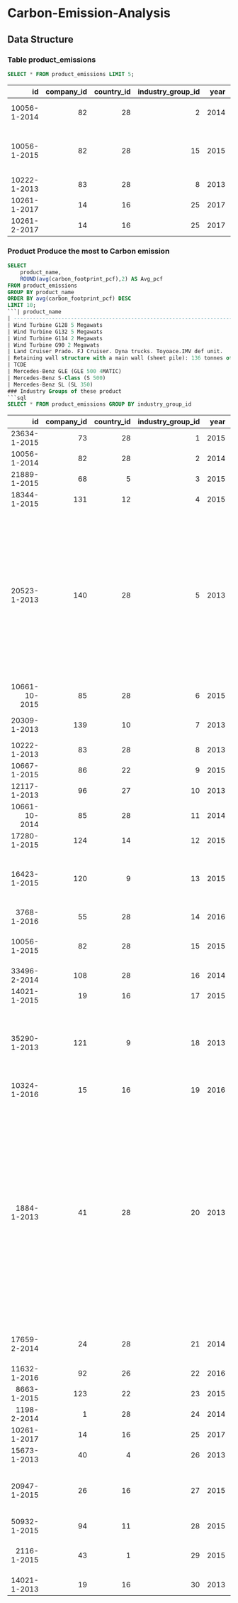 # Carbon-Emission-Analysis

## Data Structure
### Table product_emissions
```sql
SELECT * FROM product_emissions LIMIT 5;
```
| id           | company_id | country_id | industry_group_id | year | product_name                                                    | weight_kg | carbon_footprint_pcf | upstream_percent_total_pcf | operations_percent_total_pcf | downstream_percent_total_pcf | 
| -----------: | ---------: | ---------: | ----------------: | ---: | --------------------------------------------------------------: | --------: | -------------------: | -------------------------: | ---------------------------: | ---------------------------: | 
| 10056-1-2014 | 82         | 28         | 2                 | 2014 | Frosted Flakes(R) Cereal                                        | 0.7485    | 2                    | 57.50                      | 30.00                        | 12.50                        | 
| 10056-1-2015 | 82         | 28         | 15                | 2015 | "Frosted Flakes, 23 oz, produced in Lancaster, PA (one carton)" | 0.7485    | 2                    | 57.50                      | 30.00                        | 12.50                        | 
| 10222-1-2013 | 83         | 28         | 8                 | 2013 | Office Chair                                                    | 20.68     | 73                   | 80.63                      | 17.36                        | 2.01                         | 
| 10261-1-2017 | 14         | 16         | 25                | 2017 | Multifunction Printers                                          | 110       | 1488                 | 30.65                      | 5.51                         | 63.84                        | 
| 10261-2-2017 | 14         | 16         | 25                | 2017 | Multifunction Printers                                          | 110       | 1818                 | 25.08                      | 4.51                         | 70.41                        | 

### Product Produce the most to Carbon emission
```sql
SELECT 
	product_name, 
	ROUND(avg(carbon_footprint_pcf),2) AS Avg_pcf
FROM product_emissions 
GROUP BY product_name
ORDER BY avg(carbon_footprint_pcf) DESC
LIMIT 10;
```| product_name                                                                                                                       | Avg_pcf    | 
| ---------------------------------------------------------------------------------------------------------------------------------: | ---------: | 
| Wind Turbine G128 5 Megawats                                                                                                       | 3718044.00 | 
| Wind Turbine G132 5 Megawats                                                                                                       | 3276187.00 | 
| Wind Turbine G114 2 Megawats                                                                                                       | 1532608.00 | 
| Wind Turbine G90 2 Megawats                                                                                                        | 1251625.00 | 
| Land Cruiser Prado. FJ Cruiser. Dyna trucks. Toyoace.IMV def unit.                                                                 | 191687.00  | 
| Retaining wall structure with a main wall (sheet pile): 136 tonnes of steel sheet piles and 4 tonnes of tierods per 100 meter wall | 167000.00  | 
| TCDE                                                                                                                               | 99075.00   | 
| Mercedes-Benz GLE (GLE 500 4MATIC)                                                                                                 | 91000.00   | 
| Mercedes-Benz S-Class (S 500)                                                                                                      | 85000.00   | 
| Mercedes-Benz SL (SL 350)                                                                                                          | 72000.00   |  
### Industry Groups of these product
```sql
SELECT * FROM product_emissions GROUP BY industry_group_id
```
| id            | company_id | country_id | industry_group_id | year | product_name                                                                                                                                                                                                                                                                                                                                                                            | weight_kg    | carbon_footprint_pcf | upstream_percent_total_pcf                       | operations_percent_total_pcf                     | downstream_percent_total_pcf                     | 
| ------------: | ---------: | ---------: | ----------------: | ---: | --------------------------------------------------------------------------------------------------------------------------------------------------------------------------------------------------------------------------------------------------------------------------------------------------------------------------------------------------------------------------------------: | -----------: | -------------------: | -----------------------------------------------: | -----------------------------------------------: | -----------------------------------------------: | 
| 23634-1-2015  | 73         | 28         | 1                 | 2015 | Embody Chair                                                                                                                                                                                                                                                                                                                                                                            | 23.59        | 98                   | N/a (product with insufficient stage-level data) | N/a (product with insufficient stage-level data) | N/a (product with insufficient stage-level data) | 
| 10056-1-2014  | 82         | 28         | 2                 | 2014 | Frosted Flakes(R) Cereal                                                                                                                                                                                                                                                                                                                                                                | 0.7485       | 2                    | 57.50                                            | 30.00                                            | 12.50                                            | 
| 21889-1-2015  | 68         | 5          | 3                 | 2015 | Folding boxboard                                                                                                                                                                                                                                                                                                                                                                        | 1000         | 451                  | 26.42                                            | 73.58                                            | 0.00                                             | 
| 18344-1-2015  | 131        | 12         | 4                 | 2015 | Hot Rolled Steel (HR)                                                                                                                                                                                                                                                                                                                                                                   | 1000         | 2615                 | 23.36                                            | 65.05                                            | 11.59                                            | 
| 20523-1-2013  | 140        | 28         | 5                 | 2013 | Alliance HPLC (High Peformance Liquid Chromatography)  The Alliance is an HPLC that is unique in that it has a single set of electronic boards that control the functions for both the solvent delivery system and the autosampler in the liquid chromatograph.                                                                                                                         | 59           | 15197                | 2.95                                             | 0.64                                             | 96.41                                            | 
| 10661-10-2015 | 85         | 28         | 6                 | 2015 | Regular Straight 505® Jeans – Steel (Water                                                                                                                                                                                                                                                                                                                                              | 0.7665       | 15                   | N/a (product with insufficient stage-level data) | N/a (product with insufficient stage-level data) | N/a (product with insufficient stage-level data) | 
| 20309-1-2013  | 139        | 10         | 7                 | 2013 | VW Polo V 1.6 TDI BlueMotion Technology                                                                                                                                                                                                                                                                                                                                                 | 993          | 21725                | 18.63                                            | 5.75                                             | 75.62                                            | 
| 10222-1-2013  | 83         | 28         | 8                 | 2013 | Office Chair                                                                                                                                                                                                                                                                                                                                                                            | 20.68        | 73                   | 80.63                                            | 17.36                                            | 2.01                                             | 
| 10667-1-2015  | 86         | 22         | 9                 | 2015 | Mobile Batteries                                                                                                                                                                                                                                                                                                                                                                        | 1000         | 10245                | N/a (product with insufficient stage-level data) | N/a (product with insufficient stage-level data) | N/a (product with insufficient stage-level data) | 
| 12117-1-2013  | 96         | 27         | 10                | 2013 | Dell Laptop                                                                                                                                                                                                                                                                                                                                                                             | 2.32         | 320                  | N/a (product with insufficient stage-level data) | N/a (product with insufficient stage-level data) | N/a (product with insufficient stage-level data) | 
| 10661-10-2014 | 85         | 28         | 11                | 2014 | Regular Straight 505® Jeans – Steel (Water                                                                                                                                                                                                                                                                                                                                              | 0.7665       | 15                   | N/a (product with insufficient stage-level data) | N/a (product with insufficient stage-level data) | N/a (product with insufficient stage-level data) | 
| 17280-1-2015  | 124        | 14         | 12                | 2015 | Corrugated box                                                                                                                                                                                                                                                                                                                                                                          | 1000         | 746                  | 87.01                                            | 12.99                                            | 0.00                                             | 
| 16423-1-2015  | 120        | 9          | 13                | 2015 | ACTI9 IID K 2P 40A 30MA AC-TYPE RESIDUAL CURRENT CIRCUIT BREAKER                                                                                                                                                                                                                                                                                                                        | 0.21         | 19                   | 6.68                                             | 1.44                                             | 91.88                                            | 
| 3768-1-2016   | 55         | 28         | 14                | 2016 | Natural Gas                                                                                                                                                                                                                                                                                                                                                                             | 0.0012701804 | 0                    | 5.69                                             | 3.02                                             | 91.29                                            | 
| 10056-1-2015  | 82         | 28         | 15                | 2015 | "Frosted Flakes, 23 oz, produced in Lancaster, PA (one carton)"                                                                                                                                                                                                                                                                                                                         | 0.7485       | 2                    | 57.50                                            | 30.00                                            | 12.50                                            | 
| 33496-2-2014  | 108        | 28         | 16                | 2014 | Walmart Brand Products                                                                                                                                                                                                                                                                                                                                                                  | 454          | 164                  | 52.74                                            | 27.75                                            | 19.51                                            | 
| 14021-1-2015  | 19         | 16         | 17                | 2015 | City gas                                                                                                                                                                                                                                                                                                                                                                                | 1.062        | 61                   | 12.51                                            | 2.69                                             | 84.80                                            | 
| 35290-1-2013  | 121        | 9          | 18                | 2013 | "Verre Infini, perfumery glass made only with domestic glass from segregation. Middle bottle weighing 100g"                                                                                                                                                                                                                                                                             | 0.1          | 0                    | N/a (product with insufficient stage-level data) | N/a (product with insufficient stage-level data) | N/a (product with insufficient stage-level data) | 
| 10324-1-2016  | 15         | 16         | 19                | 2016 | KURALON  fiber                                                                                                                                                                                                                                                                                                                                                                          | 1500         | 10000                | N/a (product with insufficient stage-level data) | N/a (product with insufficient stage-level data) | N/a (product with insufficient stage-level data) | 
| 1884-1-2013   | 41         | 28         | 20                | 2013 | "Bloomberg's standard-issue flat panel configuration (prior to 2010) was two 19\" panels mounted on a metal stand. In early 2010 Bloomberg engaged in the WRI Product Life Cycle Roadtest for this functional unit (cradle-to-grave). The functional unit has a lifespan of 5 years, so the emissions indicated [in this report] are the full emissions associated with that lifespan." | 14.6         | 9438                 | 64.62                                            | 0.57                                             | 34.81                                            | 
| 17659-2-2014  | 24         | 28         | 21                | 2014 | Staples Sustainable Earth 38A toner cartridge                                                                                                                                                                                                                                                                                                                                           | 0.8172       | 8                    | 78.45                                            | 5.26                                             | 16.29                                            | 
| 11632-1-2016  | 92         | 26         | 22                | 2016 | IC chips of Smartphone                                                                                                                                                                                                                                                                                                                                                                  | 0.1          | 2                    | 72.39                                            | 27.61                                            | 0.00                                             | 
| 8663-1-2015   | 123        | 22         | 23                | 2015 | 4Gb LPDDR2 SDRAM                                                                                                                                                                                                                                                                                                                                                                        | 0.0084       | 1                    | N/a (product with insufficient stage-level data) | N/a (product with insufficient stage-level data) | N/a (product with insufficient stage-level data) | 
| 1198-2-2014   | 1          | 28         | 24                | 2014 | USB software                                                                                                                                                                                                                                                                                                                                                                            | 0.0085       | 2                    | 67.61                                            | 2.22                                             | 30.17                                            | 
| 10261-1-2017  | 14         | 16         | 25                | 2017 | Multifunction Printers                                                                                                                                                                                                                                                                                                                                                                  | 110          | 1488                 | 30.65                                            | 5.51                                             | 63.84                                            | 
| 15673-1-2013  | 40         | 4          | 26                | 2013 | BlackBerry Bold 9900                                                                                                                                                                                                                                                                                                                                                                    | 0.13         | 52                   | 44.18                                            | 16.85                                            | 38.96                                            | 
| 20947-1-2015  | 26         | 16         | 27                | 2015 | 1 fuel-efficient tire for passenger cars (乗用車用低燃費タイヤ)                                                                                                                                                                                                                                                                                                                                   | 8.7          | 288                  | 13.77                                            | 4.00                                             | 82.24                                            | 
| 50932-1-2015  | 94         | 11         | 28                | 2015 | Tobacco                                                                                                                                                                                                                                                                                                                                                                                 | 1            | 1                    | 57.14                                            | 42.86                                            | 0.00                                             | 
| 2116-1-2015   | 43         | 1          | 29                | 2015 | CHEP wooden exchange (pooled) pallet in USA 48x40                                                                                                                                                                                                                                                                                                                                       | 31.8         | 41                   | N/a (product with insufficient stage-level data) | N/a (product with insufficient stage-level data) | N/a (product with insufficient stage-level data) | 
| 14021-1-2013  | 19         | 16         | 30                | 2013 | City gas                                                                                                                                                                                                                                                                                                                                                                                | 1.062        | 61                   | 12.51                                            | 2.69                                             | 84.80                                            | 
